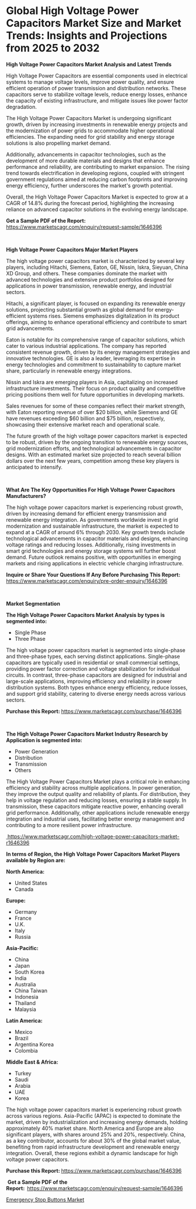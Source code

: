 <p><h1>Global High Voltage Power Capacitors Market Size and Market Trends: Insights and Projections from 2025 to 2032</h1></p><p><strong>High Voltage Power Capacitors Market Analysis and Latest Trends</strong></p>
<p><p>High Voltage Power Capacitors are essential components used in electrical systems to manage voltage levels, improve power quality, and ensure efficient operation of power transmission and distribution networks. These capacitors serve to stabilize voltage levels, reduce energy losses, enhance the capacity of existing infrastructure, and mitigate issues like power factor degradation. </p><p>The High Voltage Power Capacitors Market is undergoing significant growth, driven by increasing investments in renewable energy projects and the modernization of power grids to accommodate higher operational efficiencies. The expanding need for grid stability and energy storage solutions is also propelling market demand. </p><p>Additionally, advancements in capacitor technologies, such as the development of more durable materials and designs that enhance performance and reliability, are contributing to market expansion. The rising trend towards electrification in developing regions, coupled with stringent government regulations aimed at reducing carbon footprints and improving energy efficiency, further underscores the market's growth potential. </p><p>Overall, the High Voltage Power Capacitors Market is expected to grow at a CAGR of 14.8% during the forecast period, highlighting the increasing reliance on advanced capacitor solutions in the evolving energy landscape.</p></p>
<p><strong>Get a Sample PDF of the Report:&nbsp;</strong> <a href="https://www.marketscagr.com/enquiry/request-sample/1646396?utm_campaign=1886&utm_medium=2&utm_source=Github&utm_content=ia&utm_term=14022025&utm_id=high-voltage-power-capacitors">https://www.marketscagr.com/enquiry/request-sample/1646396</a></p>
<p>&nbsp;</p>
<p><strong>High Voltage Power Capacitors Major Market Players</strong></p>
<p><p>The high voltage power capacitors market is characterized by several key players, including Hitachi, Siemens, Eaton, GE, Nissin, Iskra, Sieyuan, China XD Group, and others. These companies dominate the market with advanced technologies and extensive product portfolios designed for applications in power transmission, renewable energy, and industrial sectors.</p><p>Hitachi, a significant player, is focused on expanding its renewable energy solutions, projecting substantial growth as global demand for energy-efficient systems rises. Siemens emphasizes digitalization in its product offerings, aiming to enhance operational efficiency and contribute to smart grid advancements.</p><p>Eaton is notable for its comprehensive range of capacitor solutions, which cater to various industrial applications. The company has reported consistent revenue growth, driven by its energy management strategies and innovative technologies. GE is also a leader, leveraging its expertise in energy technologies and commitment to sustainability to capture market share, particularly in renewable energy integrations.</p><p>Nissin and Iskra are emerging players in Asia, capitalizing on increased infrastructure investments. Their focus on product quality and competitive pricing positions them well for future opportunities in developing markets.</p><p>Sales revenues for some of these companies reflect their market strength, with Eaton reporting revenue of over $20 billion, while Siemens and GE have revenues exceeding $60 billion and $75 billion, respectively, showcasing their extensive market reach and operational scale.</p><p>The future growth of the high voltage power capacitors market is expected to be robust, driven by the ongoing transition to renewable energy sources, grid modernization efforts, and technological advancements in capacitor designs. With an estimated market size projected to reach several billion dollars over the next few years, competition among these key players is anticipated to intensify.</p></p>
<p>&nbsp;</p>
<p><strong>What Are The Key Opportunities For High Voltage Power Capacitors Manufacturers?</strong></p>
<p><p>The high voltage power capacitors market is experiencing robust growth, driven by increasing demand for efficient energy transmission and renewable energy integration. As governments worldwide invest in grid modernization and sustainable infrastructure, the market is expected to expand at a CAGR of around 6% through 2030. Key growth trends include technological advancements in capacitor materials and designs, enhancing voltage ratings and reducing losses. Additionally, rising investments in smart grid technologies and energy storage systems will further boost demand. Future outlook remains positive, with opportunities in emerging markets and rising applications in electric vehicle charging infrastructure.</p></p>
<p><strong>Inquire or Share Your Questions If Any Before Purchasing This Report:</strong> <a href="https://www.marketscagr.com/enquiry/pre-order-enquiry/1646396?utm_campaign=1886&utm_medium=2&utm_source=Github&utm_content=ia&utm_term=14022025&utm_id=high-voltage-power-capacitors">https://www.marketscagr.com/enquiry/pre-order-enquiry/1646396</a></p>
<p>&nbsp;</p>
<p><strong>Market Segmentation</strong></p>
<p><strong>The High Voltage Power Capacitors Market Analysis by types is segmented into:</strong></p>
<p><ul><li>Single Phase</li><li>Three Phase</li></ul></p>
<p><p>The high voltage power capacitors market is segmented into single-phase and three-phase types, each serving distinct applications. Single-phase capacitors are typically used in residential or small commercial settings, providing power factor correction and voltage stabilization for individual circuits. In contrast, three-phase capacitors are designed for industrial and large-scale applications, improving efficiency and reliability in power distribution systems. Both types enhance energy efficiency, reduce losses, and support grid stability, catering to diverse energy needs across various sectors.</p></p>
<p><strong>Purchase this Report:&nbsp;</strong><a href="https://www.marketscagr.com/purchase/1646396?utm_campaign=1886&utm_medium=2&utm_source=Github&utm_content=ia&utm_term=14022025&utm_id=high-voltage-power-capacitors">https://www.marketscagr.com/purchase/1646396</a></p>
<p>&nbsp;</p>
<p><strong>The High Voltage Power Capacitors Market Industry Research by Application is segmented into:</strong></p>
<p><ul><li>Power Generation</li><li>Distribution</li><li>Transmission</li><li>Others</li></ul></p>
<p><p>The High Voltage Power Capacitors Market plays a critical role in enhancing efficiency and stability across multiple applications. In power generation, they improve the output quality and reliability of plants. For distribution, they help in voltage regulation and reducing losses, ensuring a stable supply. In transmission, these capacitors mitigate reactive power, enhancing overall grid performance. Additionally, other applications include renewable energy integration and industrial uses, facilitating better energy management and contributing to a more resilient power infrastructure.</p></p>
<p><a href="https://www.marketscagr.com/high-voltage-power-capacitors-market-r1646396?utm_campaign=1886&utm_medium=2&utm_source=Github&utm_content=ia&utm_term=14022025&utm_id=high-voltage-power-capacitors">&nbsp;https://www.marketscagr.com/high-voltage-power-capacitors-market-r1646396</a></p>
<p><strong>In terms of Region, the High Voltage Power Capacitors Market Players available by Region are:</strong></p>
<p>
    <p> <strong> North America: </strong>
        <ul>
            <li>United States</li>
            <li>Canada</li>
        </ul>
        </p> 
    <p> <strong> Europe: </strong>
        <ul>
            <li>Germany</li>
            <li>France</li>
            <li>U.K.</li>
            <li>Italy</li>
            <li>Russia</li>
        </ul>
        </p> 
    <p> <strong> Asia-Pacific: </strong>
        <ul>
            <li>China</li>
            <li>Japan</li>
            <li>South Korea</li>
            <li>India</li>
            <li>Australia</li>
            <li>China Taiwan</li>
            <li>Indonesia</li>
            <li>Thailand</li>
            <li>Malaysia</li>
        </ul>
        </p> 
    <p> <strong> Latin America: </strong>
        <ul>
            <li>Mexico</li>
            <li>Brazil</li>
            <li>Argentina Korea</li>
            <li>Colombia</li>
        </ul>
        </p> 
    <p> <strong> Middle East & Africa: </strong>
        <ul>
            <li>Turkey</li>
            <li>Saudi</li>
            <li>Arabia</li>
            <li>UAE</li>
            <li>Korea</li>
        </ul>
    </p>
    </p>
<p><p>The high voltage power capacitors market is experiencing robust growth across various regions. Asia-Pacific (APAC) is expected to dominate the market, driven by industrialization and increasing energy demands, holding approximately 40% market share. North America and Europe are also significant players, with shares around 25% and 20%, respectively. China, as a key contributor, accounts for about 30% of the global market value, benefiting from rapid infrastructure development and renewable energy integration. Overall, these regions exhibit a dynamic landscape for high voltage power capacitors.</p></p>
<p><strong>Purchase this Report: </strong><a href="https://www.marketscagr.com/purchase/1646396?utm_campaign=1886&utm_medium=2&utm_source=Github&utm_content=ia&utm_term=14022025&utm_id=high-voltage-power-capacitors">https://www.marketscagr.com/purchase/1646396</a></p>
<p>&nbsp;<strong>Get a Sample PDF of the Report:&nbsp;&nbsp;</strong><a href="https://www.marketscagr.com/enquiry/request-sample/1646396?utm_campaign=1886&utm_medium=2&utm_source=Github&utm_content=ia&utm_term=14022025&utm_id=high-voltage-power-capacitors">https://www.marketscagr.com/enquiry/request-sample/1646396</a></p>
<p><strong></strong></p>
<p><p><a href="https://github.com/luckyshygirl/Market-Research-Report-List-7/blob/main/emergency-stop-buttons-market.md?utm_campaign=1886&utm_medium=2&utm_source=Github&utm_content=ia&utm_term=14022025&utm_id=high-voltage-power-capacitors">Emergency Stop Buttons Market</a></p></p>